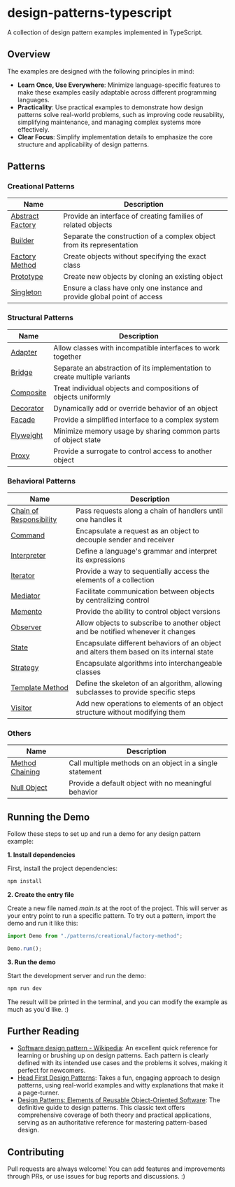 # design-patterns-typescript

A collection of design pattern examples implemented in TypeScript.

## Overview

The examples are designed with the following principles in mind:

- **Learn Once, Use Everywhere**: Minimize language-specific features to make these examples easily adaptable across different programming languages.
- **Practicality**: Use practical examples to demonstrate how design patterns solve real-world problems, such as improving code reusability, simplifying maintenance, and managing complex systems more effectively.
- **Clear Focus**: Simplify implementation details to emphasize the core structure and applicability of design patterns.

## Patterns

### Creational Patterns

| Name                 | Description                                                              |
| -------------------- | ------------------------------------------------------------------------ |
| [Abstract Factory][] | Provide an interface of creating families of related objects             |
| [Builder][]          | Separate the construction of a complex object from its representation    |
| [Factory Method][]   | Create objects without specifying the exact class                        |
| [Prototype][]        | Create new objects by cloning an existing object                         |
| [Singleton][]        | Ensure a class have only one instance and provide global point of access |

### Structural Patterns

| Name          | Description                                                               |
| ------------- | ------------------------------------------------------------------------- |
| [Adapter][]   | Allow classes with incompatible interfaces to work together               |
| [Bridge][]    | Separate an abstraction of its implementation to create multiple variants |
| [Composite][] | Treat individual objects and compositions of objects uniformly            |
| [Decorator][] | Dynamically add or override behavior of an object                         |
| [Facade][]    | Provide a simplified interface to a complex system                        |
| [Flyweight][] | Minimize memory usage by sharing common parts of object state             |
| [Proxy][]     | Provide a surrogate to control access to another object                   |

### Behavioral Patterns

| Name                        | Description                                                                              |
| --------------------------- | ---------------------------------------------------------------------------------------- |
| [Chain of Responsibility][] | Pass requests along a chain of handlers until one handles it                             |
| [Command][]                 | Encapsulate a request as an object to decouple sender and receiver                       |
| [Interpreter][]             | Define a language's grammar and interpret its expressions                                |
| [Iterator][]                | Provide a way to sequentially access the elements of a collection                        |
| [Mediator][]                | Facilitate communication between objects by centralizing control                         |
| [Memento][]                 | Provide the ability to control object versions                                           |
| [Observer][]                | Allow objects to subscribe to another object and be notified whenever it changes         |
| [State][]                   | Encapsulate different behaviors of an object and alters them based on its internal state |
| [Strategy][]                | Encapsulate algorithms into interchangeable classes                                      |
| [Template Method][]         | Define the skeleton of an algorithm, allowing subclasses to provide specific steps       |
| [Visitor][]                 | Add new operations to elements of an object structure without modifying them             |

### Others

| Name                | Description                                              |
| ------------------- | -------------------------------------------------------- |
| [Method Chaining][] | Call multiple methods on an object in a single statement |
| [Null Object][]     | Provide a default object with no meaningful behavior     |

## Running the Demo

Follow these steps to set up and run a demo for any design pattern example:

**1. Install dependencies**

First, install the project dependencies:

```bash
npm install
```

**2. Create the entry file**

Create a new file named _main.ts_ at the root of the project. This will server as your entry point to run a specific pattern. To try out a pattern, import the demo and run it like this:

```ts
import Demo from "./patterns/creational/factory-method";

Demo.run();
```

**3. Run the demo**

Start the development server and run the demo:

```bash
npm run dev
```

The result will be printed in the terminal, and you can modify the example as much as you'd like. :)

## Further Reading

- [Software design pattern - Wikipedia](https://en.wikipedia.org/wiki/Software_design_pattern): An excellent quick reference for learning or brushing up on design patterns. Each pattern is clearly defined with its intended use cases and the problems it solves, making it perfect for newcomers.
- [Head First Design Patterns](https://www.google.com.tw/books/edition/Head_First_Design_Patterns/GGpXN9SMELMC): Takes a fun, engaging approach to design patterns, using real-world examples and witty explanations that make it a page-turner.
- [Design Patterns: Elements of Reusable Object-Oriented Software](https://www.google.com.tw/books/edition/Design_Patterns/6oHuKQe3TjQC): The definitive guide to design patterns. This classic text offers comprehensive coverage of both theory and practical applications, serving as an authoritative reference for mastering pattern-based design.

## Contributing

Pull requests are always welcome! You can add features and improvements through PRs, or use issues for bug reports and discussions. :)

[Abstract Factory]: https://github.com/chengen0612/design-patterns-typescript/blob/main/patterns/creational/abstract-factory.ts
[Adapter]: https://github.com/chengen0612/design-patterns-typescript/blob/main/patterns/structural/adapter.ts
[Bridge]: https://github.com/chengen0612/design-patterns-typescript/blob/main/patterns/structural/bridge.ts
[Builder]: https://github.com/chengen0612/design-patterns-typescript/blob/main/patterns/creational/builder.ts
[Chain of Responsibility]: https://github.com/chengen0612/design-patterns-typescript/blob/main/patterns/behavioral/chain-of-responsibility.ts
[Command]: https://github.com/chengen0612/design-patterns-typescript/blob/main/patterns/behavioral/command.ts
[Composite]: https://github.com/chengen0612/design-patterns-typescript/blob/main/patterns/structural/composite.ts
[Decorator]: https://github.com/chengen0612/design-patterns-typescript/blob/main/patterns/structural/decorator.ts
[Facade]: https://github.com/chengen0612/design-patterns-typescript/blob/main/patterns/structural/facade.ts
[Factory Method]: https://github.com/chengen0612/design-patterns-typescript/blob/main/patterns/creational/factory-method.ts
[Flyweight]: https://github.com/chengen0612/design-patterns-typescript/blob/main/patterns/structural/flyweight.ts
[Interpreter]: https://github.com/chengen0612/design-patterns-typescript/blob/main/patterns/behavioral/interpreter.ts
[Iterator]: https://github.com/chengen0612/design-patterns-typescript/blob/main/patterns/behavioral/iterator.ts
[Mediator]: https://github.com/chengen0612/design-patterns-typescript/blob/main/patterns/behavioral/mediator.ts
[Method Chaining]: https://github.com/chengen0612/design-patterns-typescript/blob/main/patterns/other/method-chaining.ts
[Memento]: https://github.com/chengen0612/design-patterns-typescript/blob/main/patterns/behavioral/memento.ts
[Null Object]: https://github.com/chengen0612/design-patterns-typescript/blob/main/patterns/other/null-object.ts
[Observer]: https://github.com/chengen0612/design-patterns-typescript/blob/main/patterns/behavioral/observer.ts
[Prototype]: https://github.com/chengen0612/design-patterns-typescript/blob/main/patterns/creational/prototype.ts
[Proxy]: https://github.com/chengen0612/design-patterns-typescript/blob/main/patterns/structural/proxy.ts
[Singleton]: https://github.com/chengen0612/design-patterns-typescript/blob/main/patterns/creational/singleton.ts
[State]: https://github.com/chengen0612/design-patterns-typescript/blob/main/patterns/behavioral/state.ts
[Strategy]: https://github.com/chengen0612/design-patterns-typescript/blob/main/patterns/behavioral/strategy.ts
[Template Method]: https://github.com/chengen0612/design-patterns-typescript/blob/main/patterns/behavioral/template-method.ts
[Visitor]: https://github.com/chengen0612/design-patterns-typescript/blob/main/patterns/behavioral/visitor.ts
